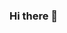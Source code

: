 ### Hi there 👋

<!--
**Ubaid234/ubaid234** is a ✨ _special_ ✨ repository because its `README.md` (this file) appears on your GitHub profile.

Here are some ideas to get you started:

- 🌱 I’m currently Learning Web Dev
- 📫 How to reach me: https://twitter.com/_Mr_Ubaid
-->
